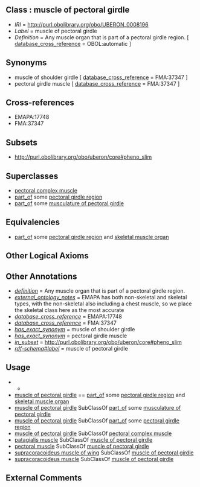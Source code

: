 
## Class : muscle of pectoral girdle

 * *IRI* = http://purl.obolibrary.org/obo/UBERON_0008196
 * *Label* = muscle of pectoral girdle
 * *Definition* = Any muscle organ that is part of a pectoral girdle region. [ [database_cross_reference](../../ef/oboInOwl#hasDbXref.md) = OBOL:automatic ]

## Synonyms

 * muscle of shoulder girdle [ [database_cross_reference](../../ef/oboInOwl#hasDbXref.md) = FMA:37347 ]
 * pectoral girdle muscle [ [database_cross_reference](../../ef/oboInOwl#hasDbXref.md) = FMA:37347 ]

## Cross-references

 * EMAPA:17748
 * FMA:37347

## Subsets

 * http://purl.obolibrary.org/obo/uberon/core#pheno_slim

## Superclasses

 * [pectoral complex muscle](../../UBERON/91/UBERON_0010891.md)
 * [part_of](../../BFO/50/BFO_0000050.md) some [pectoral girdle region](../../UBERON/21/UBERON_0001421.md)
 * [part_of](../../BFO/50/BFO_0000050.md) some [musculature of pectoral girdle](../../UBERON/71/UBERON_0004471.md)

## Equivalencies

 * [part_of](../../BFO/50/BFO_0000050.md) some [pectoral girdle region](../../UBERON/21/UBERON_0001421.md) and [skeletal muscle organ](../../UBERON/92/UBERON_0014892.md)

## Other Logical Axioms


## Other Annotations

 * *[definition](../../IAO/15/IAO_0000115.md)* = Any muscle organ that is part of a pectoral girdle region.
 * *[external_ontology_notes](../../UBPROP/12/UBPROP_0000012.md)* = EMAPA has both non-skeletal and skeletal types, with the non-skeletal also including a chest muscle, so we place the skeletal class here as the most accurate
 * *[database_cross_reference](../../ef/oboInOwl#hasDbXref.md)* = EMAPA:17748
 * *[database_cross_reference](../../ef/oboInOwl#hasDbXref.md)* = FMA:37347
 * *[has_exact_synonym](../../ym/oboInOwl#hasExactSynonym.md)* = muscle of shoulder girdle
 * *[has_exact_synonym](../../ym/oboInOwl#hasExactSynonym.md)* = pectoral girdle muscle
 * *[in_subset](../../et/oboInOwl#inSubset.md)* = http://purl.obolibrary.org/obo/uberon/core#pheno_slim
 * *[rdf-schema#label](../../el/rdf-schema#label.md)* = muscle of pectoral girdle

## Usage

 * -
 * [muscle of pectoral girdle](../../UBERON/96/UBERON_0008196.md) == [part_of](../../BFO/50/BFO_0000050.md) some [pectoral girdle region](../../UBERON/21/UBERON_0001421.md) and [skeletal muscle organ](../../UBERON/92/UBERON_0014892.md)
 * [muscle of pectoral girdle](../../UBERON/96/UBERON_0008196.md) SubClassOf [part_of](../../BFO/50/BFO_0000050.md) some [musculature of pectoral girdle](../../UBERON/71/UBERON_0004471.md)
 * [muscle of pectoral girdle](../../UBERON/96/UBERON_0008196.md) SubClassOf [part_of](../../BFO/50/BFO_0000050.md) some [pectoral girdle region](../../UBERON/21/UBERON_0001421.md)
 * [muscle of pectoral girdle](../../UBERON/96/UBERON_0008196.md) SubClassOf [pectoral complex muscle](../../UBERON/91/UBERON_0010891.md)
 * [patagialis muscle](../../UBERON/46/UBERON_0011646.md) SubClassOf [muscle of pectoral girdle](../../UBERON/96/UBERON_0008196.md)
 * [pectoral muscle](../../UBERON/95/UBERON_0001495.md) SubClassOf [muscle of pectoral girdle](../../UBERON/96/UBERON_0008196.md)
 * [supracoracoideus muscle of wing](../../UBERON/05/UBERON_0011605.md) SubClassOf [muscle of pectoral girdle](../../UBERON/96/UBERON_0008196.md)
 * [supracoracoideus muscle](../../UBERON/40/UBERON_0014840.md) SubClassOf [muscle of pectoral girdle](../../UBERON/96/UBERON_0008196.md)

## External Comments

